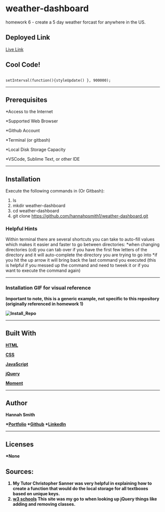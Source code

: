 # weather-dashboard
homework 6 - create a 5 day weather forcast for anywhere in the US.  


## Deployed Link
[Live Link](https://hannahpsmith1.github.io/weather-dashboard/)


## Cool Code! 

```

setInterval(function(){styleUpdate() }, 900000);

```
<p> </p>

---

## Prerequisites

*Access to the Internet

*Supported Web Browser

*Github Account

*Terminal (or gitbash)

*Local Disk Storage Capacity 

*VSCode, Sublime Text, or other IDE

---

## Installation
<p>Execute the following commands in  (Or Gitbash): 

1. ls 
2. mkdir weather-dashboard
3. cd weather-dashboard
4. git clone https://github.com/hannahpsmith1/weather-dashboard.git 



### Helpful Hints
Within terminal there are several shortcuts you can take to auto-fill values which makes it easier and faster to go between directories:
*when changing directories (cd) you can tab over if you have the first few letters of the directory and it will auto-complete the directory you are trying to go into
*if you hit the up arrow it will bring back the last command you executed (this is helpful if you messed up the command and need to tweek it or if you want to execute the command again)

---

### Installation GIF for visual reference
<b> Important to note, this is a generic example, not specific to this repository (originally referenced in homework 1)<b>

![Install_Repo](https://user-images.githubusercontent.com/59800839/84457296-2bf62b80-ac17-11ea-9da2-f61f7d13522f.gif)


---

## Built With
[HTML](https://developer.mozilla.org/en-US/docs/Web/HTML)

[CSS](https://developer.mozilla.org/en-US/docs/Web/CSS)

[JavaScript](https://www.javascript.com/)

[jQuery](https://jquery.com/)

[Moment](https://momentjs.com/)

---

## Author
**Hannah Smith**  

*[Portfolio](https://github.com/hannahpsmith1)
*[Github](https://github.com/hannahpsmith1/weather-dashboard)
*[LinkedIn](https://www.linkedin.com/in/hannah-patience-smith/)

---
## Licenses
*None



## Sources:
1. My Tutor Christopher Sanner was very helpful in explaining how to create a function that would do the local storage for all textboxes based on unique keys. 
2. [w3 schools](https://www.w3schools.com/) This site was my go to when looking up jQuery things like adding and removing classes. 

